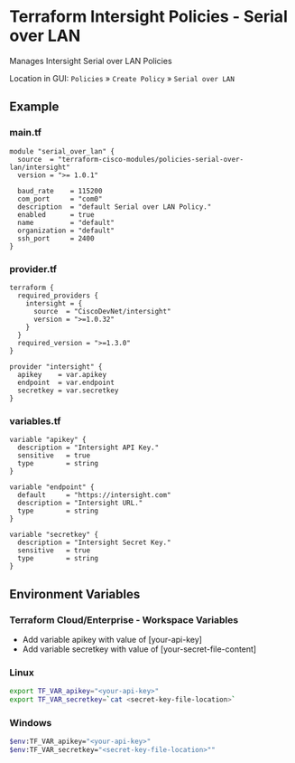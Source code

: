 <!-- BEGIN_TF_DOCS -->
# Terraform Intersight Policies - Serial over LAN
Manages Intersight Serial over LAN Policies

Location in GUI:
`Policies` » `Create Policy` » `Serial over LAN`

## Example

### main.tf
```hcl
module "serial_over_lan" {
  source  = "terraform-cisco-modules/policies-serial-over-lan/intersight"
  version = ">= 1.0.1"

  baud_rate    = 115200
  com_port     = "com0"
  description  = "default Serial over LAN Policy."
  enabled      = true
  name         = "default"
  organization = "default"
  ssh_port     = 2400
}
```

### provider.tf
```hcl
terraform {
  required_providers {
    intersight = {
      source  = "CiscoDevNet/intersight"
      version = ">=1.0.32"
    }
  }
  required_version = ">=1.3.0"
}

provider "intersight" {
  apikey    = var.apikey
  endpoint  = var.endpoint
  secretkey = var.secretkey
}
```

### variables.tf
```hcl
variable "apikey" {
  description = "Intersight API Key."
  sensitive   = true
  type        = string
}

variable "endpoint" {
  default     = "https://intersight.com"
  description = "Intersight URL."
  type        = string
}

variable "secretkey" {
  description = "Intersight Secret Key."
  sensitive   = true
  type        = string
}
```

## Environment Variables

### Terraform Cloud/Enterprise - Workspace Variables
- Add variable apikey with value of [your-api-key]
- Add variable secretkey with value of [your-secret-file-content]

### Linux
```bash
export TF_VAR_apikey="<your-api-key>"
export TF_VAR_secretkey=`cat <secret-key-file-location>`
```

### Windows
```bash
$env:TF_VAR_apikey="<your-api-key>"
$env:TF_VAR_secretkey="<secret-key-file-location>""
```
<!-- END_TF_DOCS -->